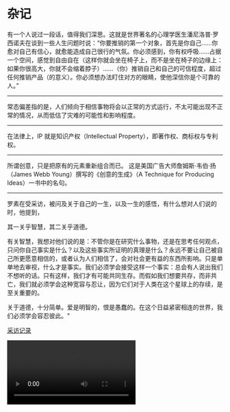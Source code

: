 # 杂记

有一个人说过一段话，值得我们深思。这就是世界著名的心理学医生潘尼洛普·罗西诺夫在谈到一些人生问题时说：“你要推销的第一个对象，首先是你自己……你愈对自己有信心，就愈能造成自己很行的气氛。你必须感到，你有权呼吸……占据一个空间，感觉到自由自在（这样你就会坐在椅子上，而不是坐在椅子的边缘上：如果你很高大，你就不会缩着脖子）……（你）推销自己和自己的可信程度，超过任何推销产品（的意义）。你必须想办法盯住对方的眼睛，使他深信你是个可靠的人。” 

---

常态偏差指的是，人们倾向于相信事物将会以正常的方式运行，不太可能出现不正常的情况，从而低估了灾难的可能性和影响程度。

---

在法律上，IP 就是知识产权（Intellectual Property），即著作权、商标权与专利权。

---

所谓创意，只是把原有的元素重新组合而已。
这是美国广告大师詹姆斯·韦伯·扬（James Webb Young）撰写的《创意的生成》（A Technique for Producing Ideas）一书中的名句。

---

罗素在受采访，被问及关于自己的一生，以及一生的感悟，有什么想对人们说的时，他提到，

其一关乎智慧，其二关乎道德。

有关智慧，我想对他们说的是：不管你是在研究什么事物，还是在思考任何观点，只问你自己事实是什么？以及这些事实所证明的真理是什么？永远不要让自己被自己所更愿意相信的，或者认为人们相信了，会对社会更有益的东西所影响。只是单单地去审视，什么才是事实。我们必须学会接受这样一个事实：总会有人说出我们不想听的话。只有这样，我们才有可能共同生存。而假如我们想要共存，而非共亡，我们就必须学会这种宽容与忍让，因为它们对于人类在这个星球上的存续，是至关重要的。

关于道德，十分简单。爱是明智的，恨是愚蠢的。在这个日益紧密相连的世界，我们必须学会容忍彼此。"

[采访记录](https://new.qq.com/omn/20180118/20180118A0CA4U.html)

<Video iframe src="https://v.qq.com/txp/iframe/player.html?vid=s1331c41f8f" />
